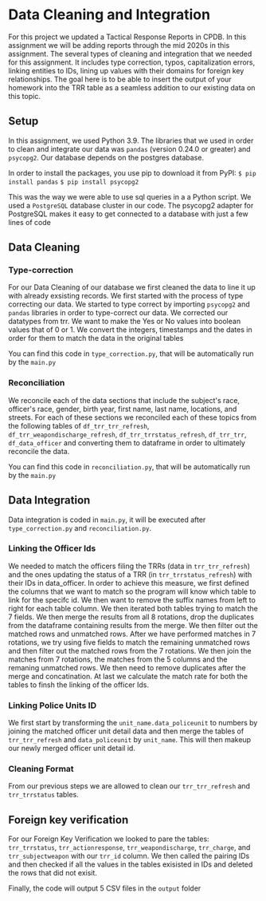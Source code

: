 
# Data Cleaning and Integration

For this project we updated a Tactical Response Reports in CPDB. In this assignment we will be adding reports through the mid 2020s in this assignment. The several types of cleaning and integration that we needed for this assignment. It includes type correction, typos, capitalization errors, linking entities to IDs, lining up values with their domains for foreign key relationships. The goal here is to be able to insert the output of your homework into the TRR table as a seamless addition to our existing data on this topic.


## Setup
In this assignment, we used Python 3.9. The libraries that we used in order to clean and integrate our data was ```pandas``` (version 0.24.0 or greater) and ```psycopg2```. Our database depends on the postgres database.

In order to install the packages, you use pip to download it from PyPI:
```$ pip install pandas```
```$ pip install psycopg2```

This was the way we were able to use sql queries in a a Python script. We used a ```PostgreSQL``` database cluster in our code. The psycopg2 adapter for PostgreSQL makes it easy to get connected to a database with just a few lines of code


## Data Cleaning
### Type-correction

For our Data Cleaning of our database we first cleaned the data to line it up with already exsisting records. We first started with the process of type correcting our data. We started to type correct by importing ```psycopg2``` and ```pandas``` libraries in order to type-correct our data. We corrected our datatypes from trr. We want to make the Yes or No values into boolean values that of 0 or 1. We convert the integers, timestamps and the dates in order for them to match the data in the original tables

You can find this code in ```type_correction.py```, that will be automatically run by the ```main.py```

### Reconciliation

We reconcile each of the data sections that include the subject's race, officer's race, gender, birth year, first name, last name, locations, and streets. For each of these sections we reconciled each of these topics from the following tables of ```df_trr_trr_refresh```, ```df_trr_weapondischarge_refresh```, ```df_trr_trrstatus_refresh```, ```df_trr_trr```, ```df_data_officer``` and converting them to dataframe in order to ultimately reconcile the data.

You can find this code in ```reconciliation.py```, that will be automatically run by the ```main.py```


## Data Integration

Data integration is coded in ```main.py```, it will be executed after ```type_correction.py``` and ```reconciliation.py```.

### Linking the Officer Ids

We needed to match the officers filing the TRRs (data in ```trr_trr_refresh```) and the ones updating the status of a TRR (in ```trr_trrstatus_refresh```) with their IDs in data_officer. In order to achieve this measure, we first defined the columns that we want to match so the program will know which table to link for the specifc id. We then want to remove the suffix names from left to right for each table column. We then iterated both tables trying to match the 7 fields. We then merge the results from all 8 rotations, drop the duplicates from the dataframe containing results from the merge. We then filter out the matched rows and unmatched rows. After we have performed matches in 7 rotations, we try using five fields to match the remaining unmatched rows and then filter out the matched rows from the 7 rotations. We then join the matches from 7 rotations, the matches from the 5 columns and the remaning unmatched rows. We then need to remove duplicates after the merge and concatination. At last we calculate the match rate for both the tables to finsh the linking of the officer Ids.

### Linking Police Units ID

We first start by transforming the ```unit_name.data_policeunit``` to numbers by joining the matched officer unit detail data and then merge the tables of ```trr_trr_refresh``` and ```data_policeunit``` by ```unit_name```. This will then makeup our newly merged officer unit detail id.

### Cleaning Format

From our previous steps we are allowed to clean our ```trr_trr_refresh``` and ```trr_trrstatus``` tables.

## Foreign key verification

For our Foreign Key Verification we looked to pare the tables: ```trr_trrstatus```, ```trr_actionresponse```, ```trr_weapondischarge```, ```trr_charge```, and ```trr_subjectweapon``` with our ```trr_id``` column. We then called the pairing IDs and then checked if all the values in the tables exisisted in IDs and deleted the rows that did not exisit.

Finally, the code will output 5 CSV files in the ```output``` folder



